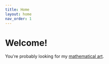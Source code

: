 ```yaml
---
title: Home
layout: home
nav_order: 1
---
```


# Welcome!

You're probably looking for my [mathematical art](math-art.html).
